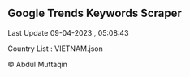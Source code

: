 

## Google Trends Keywords Scraper 
 
Last Update 09-04-2023 , 05:08:43

Country List :
VIETNAM.json



© Abdul Muttaqin 
